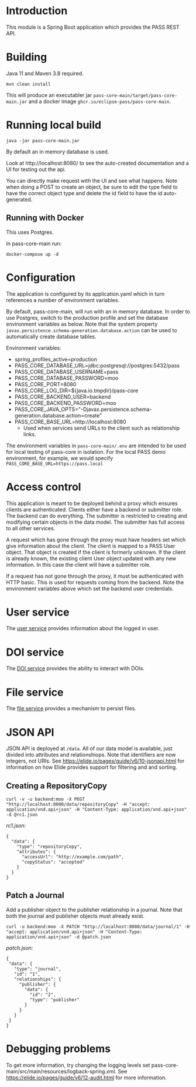 # Introduction

This module is a Spring Boot application which provides the PASS REST API.

# Building

Java 11 and Maven 3.8 required.

```
mvn clean install
```

This will produce an executabler jar `pass-core-main/target/pass-core-main.jar` and a docker image `ghcr.io/eclipse-pass/pass-core-main`.

# Running local build

```
java -jar pass-core-main.jar
```

By default an in memory database is used.

Look at http://localhost:8080/ to see the auto-created documentation and a UI for testing out the api.

You can directly make request with the UI and see what happens. Note when doing a POST to create an object, be sure to edit the type field to have the correct object type and delete the id field to have the id auto-generated.

## Running with Docker

This uses Postgres.

In pass-core-main run:
```
docker-compose up -d
```

# Configuration

The application is configured by its application.yaml which in turn references a number of environment variables.

By default, pass-core-main, will run with an in memory database. In order to use Postgres, switch to the production profile and set the database environment variables as below.
Note that the system property `javax.persistence.schema-generation.database.action` can be used to automatically create database tables.

Environment variables:
* spring_profiles_active=production
* PASS_CORE_DATABASE_URL=jdbc:postgresql://postgres:5432/pass
* PASS_CORE_DATABASE_USERNAME=pass
* PASS_CORE_DATABASE_PASSWORD=moo
* PASS_CORE_PORT=8080
* PASS_CORE_LOG_DIR=${java.io.tmpdir}/pass-core
* PASS_CORE_BACKEND_USER=backend
* PASS_CORE_BACKEND_PASSWORD=moo
* PASS_CORE_JAVA_OPTS="-Djavax.persistence.schema-generation.database.action=create"
* PASS_CORE_BASE_URL=http://localhost:8080
  * Used when services send URLs to the client such as relationship links.

The environment variables in `pass-core-main/.env` are intended to be used for local testing of pass-core in isolation.
For the local PASS demo environment, for example, we would specify `PASS_CORE_BASE_URL=https://pass.local`

# Access control

This application is meant to be deployed behind a proxy which ensures clients are authenticated.
Clients either have a backend or submitter role. The backend can do everything.
The submitter is restricted to creating and modifying certain objects in the data model.
The submitter has full access to all other services.

A request which has gone through the proxy must have headers set which give information about the client.
The client is mapped to a PASS User object. That object is created if the client is formerly unknown. If the
client is already known, the existing client User object updated with any new information. In this case the
client will have a submitter role.

If a request has not gone through the proxy, it must be authenticated with HTTP basic. This is used for requests coming from the backend.
Note the environment variables above which set the backend user credentials.

# User service

The [user service](pass-core-user-service/README.md) provides information about the logged in user.

# DOI service

The [DOI service](pass-core-doi-service/README.md) provides the ability to interact with DOIs.

# File service

The [file service](pass-core-file-service/README.md) provides a mechanism to persist files.

# JSON API

JSON API is deployed at `/data`. All of our data model is available, just divided into attributes and relationshiops. Note that identifiers are now integers, not URIs.
See https://elide.io/pages/guide/v6/10-jsonapi.html for information on how Elide provides support for filtering and and sorting.

## Creating a RepositoryCopy

```
curl -v -u backend:moo -X POST "http://localhost:8080/data/repositoryCopy" -H "accept: application/vnd.api+json" -H "Content-Type: application/vnd.api+json" -d @rc1.json
```

*rc1.json:*
```
{
  "data": {
    "type": "repositoryCopy",
    "attributes": {
      "accessUrl": "http://example.com/path",
      "copyStatus": "accepted"
    }
  }
}
```

## Patch a Journal

Add a publisher object to the publisher relationship in a journal. Note that both the journal and publisher objects must already exist.

```
curl -u backend:moo -X PATCH "http://localhost:8080/data/journal/1" -H "accept: application/vnd.api+json" -H "Content-Type: application/vnd.api+json" -d @patch.json
```

*patch.json:*
 ```
 {
  "data": {
    "type": "journal",
    "id": "1",
    "relationships": {
      "publisher": {
        "data": {
          "id": "2",
          "type": "publisher"
        }
      }
    }
  }
}
```

# Debugging problems

To get more information, try changing the logging levels set pass-core-main/src/main/resources/logback-spring.xml.
See https://elide.io/pages/guide/v6/12-audit.html for more information.